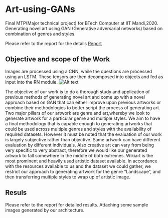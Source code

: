 # Art-using-GANs
Final MTP(Major technical project) for BTech Computer at IIT Mandi,2020. 
Generating novel art using GAN (Generative adversarial networks) based on combination of genres and styles.

Please refer to the report for the details [Report](https://github.com/Kaustubh1Verma/Art-using-GANs/blob/master/MTP_Project.pdf)

## Objective and scope of the Work
Images are processed using a CNN, while the questions are processed using an LSTM.  These tensors are then decomposed into objects and fed as input into the RN module.
![Alt text](CLEVR.png?raw=true "Title")

The objective of our work is to do a thorough study and application of previous methods of generating novel art
and come up with a novel approach based on GAN that can either improve upon previous artworks or combine
their methodologies to better script the process of generating art. Two major pillars of our artwork are genre
and art,whereby we look to generate artwork for a particular genre and multiple styles. We aim to have a
final methodology that is capable enough to generating artworks that could be used across multiple genres and
styles with the availability of required datasets.
However it must be noted that the evaluation of our work is largely subjective rather than objective. Same
artwork can have different evaluation by different individuals. Also creative art can vary from being very
specific to very abstract, therefore we would like our generated artwork to fall somewhere in the middle of
both extremes.
Wikiart is the most prominent and heavily used artistic dataset available. In accordance
with the resources available to us and the dataset we could gather, we restrict our approach to generating
artwork for the genre ”Landscape”, and then transferring multiple styles to wrap up of artistic image.

## Resuls
Please refer to the report for detailed results.
Attaching some sample images generated by our architecture.



